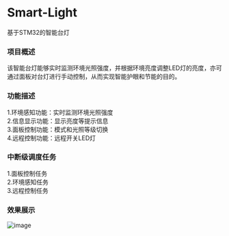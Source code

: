 # Smart-Light
基于STM32的智能台灯

### 项目概述
该智能台灯能够实时监测环境光照强度，并根据环境亮度调整LED灯的亮度，亦可通过面板对台灯进行手动控制，从而实现智能护眼和节能的目的。

### 功能描述
1.环境感知功能：实时监测环境光照强度  
2.信息显示功能：显示亮度等提示信息  
3.面板控制功能：模式和光照等级切换  
4.远程控制功能：远程开关LED灯  

### 中断级调度任务
1.面板控制任务  
2.环境感知任务  
3.远程控制任务  

### 效果展示
![image](https://github.com/169200750/Smart-Light/assets/85624974/1655cc82-daa9-4da6-b5f0-d842a6773a58)
